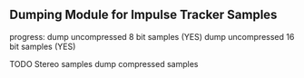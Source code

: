 ## Dumping Module for Impulse Tracker Samples


progress:
dump uncompressed 8 bit samples (YES) 
dump uncompressed 16 bit samples (YES)

TODO
Stereo samples
dump compressed samples
